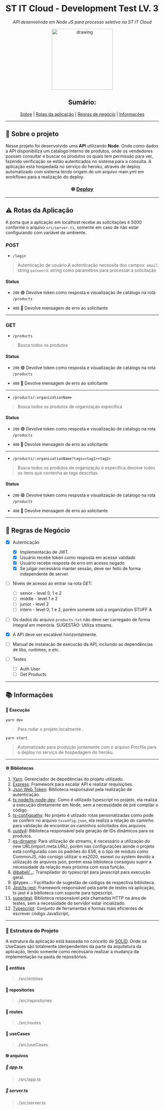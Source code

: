 # ST IT Cloud - Development Test LV. 3
<div align="center">

_API desenvolvida em Node JS para processo seletivo na ST IT Cloud_

<img src="https://lirp.cdn-website.com/2f49c5f7/dms3rep/multi/opt/Prancheta-1-640w.png" alt="drawing" width="200"/>

## Sumário:
[Sobre](#about) |
[Rotas da aplicação](#routes) |
[Regras de negócio](#rules) |
[Informações](#informations)

</div>

* * *
## :bookmark_tabs: Sobre o projeto <a name="about"></a>

Nesse projeto foi desenvolvido uma **API** utilizando **Node**.
Onde como dados a API disponibiliza um catalogo interno de produtos, onde os vendedores possam consultar e buscar os produtos os quais tem permissão para ver, fazendo verificação se estão autenticados no sistema para a consulta.
A aplicação está hospedada no serviço do heroku, através de deploy automatizado com sistema tendo origem de um arquivo main.yml em workflows para a realização do deploy.

<h3 align="center">

:globe_with_meridians: [Deploy](https://api-catalog-list.herokuapp.com/)

</h3>


* * *

## :warning: Rotas da Aplicação <a name="routes"></a>

A porta que a aplicação em localhost recebe as solicitações é 5000 conforme o arquivo ```src/server.ts```, somente em caso de não estar configurando com variável de ambiente.

### POST

- ```/login```
> Autenticação de usuário
A autenticação necessita dos campos:
```email```: string
```password```: string
como paramêtros para processar a solicitação

#### Status

* ```200``` :green_circle: Devolve token como resposta e visualização de catalogo na rota ```/products```


* ```400``` :red_circle: Devolve mensagem de erro ao solicitante

* * *

### GET

- ```/products```
> Busca todos os produtos

#### Status

* ```200``` :green_circle: Devolve token como resposta e visualização de catalogo na rota ```/products```


* ```400``` :red_circle: Devolve mensagem de erro ao solicitante

* * *

- ```/products/:organizationName```
> Busca todos os produtos de organização especifíca

#### Status

* ```200``` :green_circle: Devolve token como resposta e visualização de catalogo na rota ```/products```


* ```400``` :red_circle: Devolve mensagem de erro ao solicitante

* * *

- ```/products/:organizationName?tags=<tag1><tag2>```
> Busca todos os produtos de organização e especifica devolve todos os itens que contenha as tags descritas.

#### Status

* ```200``` :green_circle: Devolve token como resposta e visualização de catalogo na rota ```/products```


* ```400``` :red_circle: Devolve mensagem de erro ao solicitante

* * *
## :large_blue_circle: Regras de Negócio <a name="rules"></a>

- [x] Autenticação
    - [x] Implementacão de JWT.
    - [x] Usuário recebe token como resposta em acesso validado
    - [x] Usuário recebe resposta de erro em acesso negado
    - [x] Se julgar necessário manter sessão, deve ser feito de forma independente de server.

- [ ] Níveis de acesso ao entrar na rota GET:
    - [ ] senior - level 0, 1 e 2
    - [ ] middle - level 1 e 2
    - [ ] junior - level 2
    - [ ] intern - level 0, 1 e 2, porém somente sob a organization STUFF A

- [ ] Os dados do arquivo `products.txt` não deve ser carregado de forma integral em memória. SUGESTÃO: Utiliza streams.

- [x] A API deve ser escalável horizontalmente.

- [ ] Manual de instalacão de execucão da API, incluindo as dependências de libs, runtimes, e etc.

- [ ] Testes
    - [ ] Auth User
    - [ ] Get Products

* * *
## :books: Informações <a name="informations"></a>

#### :rocket: Execução

```yarn dev```
> Para rodar o projeto localmente .

```yarn start```
> Automatizado para produção juntamente com o arquivo Procfile para o deploy no serviço de hospedagem do heroku.

* * *

#### :gear: Bibliotecas

1.  [Yarn](https://yarnpkg.com/): Gerenciador de depedências do projeto utilizado.
1.  [Express](https://expressjs.com/pt-br/): Framework para escalar API e realizar requisições.
1.  [Json Web Token](https://jwt.io/): Biblioteca responsável pela realização de autenticação. 
1.  [ts-node/ts-node-dev](https://www.npmjs.com/package/ts-node): Como é utilizado typescript no projeto, ela realiza a execução diretamente em Node, sem a necessidade de pré compilar o código. 
1.  [ts-configpaths](https://www.npmjs.com/package/tsconfig-paths): No projeto é utilzado rotas personalizadas como pode se conferir no arquivo ```tsconfig.json```, ela realiza a relação do caminho para validação de encontrar os caminhos solicitados dos arquivos.
1.  [uuidv4](https://www.npmjs.com/package/uuidv4): Biblioteca responsável pela geração de IDs dinâmicos para os produtos.
1.  [es-dirname](https://www.npmjs.com/package/es-dirname): Para utilização de streams, é necessário a utilização do new URL(import.meta.URL), porém nas configurações aonde o projeto está configurado com os padrões do ES6, e o tipo de módulo como CommonJS, não consigo utilizar o es2020, esnext ou system devido a utilização de arquivos json, porém essa biblioteca conseguiu suprir a necessidade da relação mais próxima com essa função. 
1.  [@babel/...](https://babeljs.io/): Transpilador do typescript para javascript para execução geral.
1.  @types...: Facilitador de sugestão de códigos de respectiva biblioteca.
1.  [Jest/ts-jest](https://jestjs.io/pt-BR/): Framework responsável pela parte de testes na aplicação, ts-jest é a biblioteca com suporte para typescript.
1.  [supertest](https://www.npmjs.com/package/supertest): Biblioteca responsável pela chamadas HTTP na área de testes, sem a necessidade do servidor estar incializado.
1.  [Typescript](https://www.typescriptlang.org/): Conjunto de ferramentas e formas mais eficientes de escrever código JavaScript,.

* * *
### :file_folder: Estrutura do Projeto

A estrutura da aplicação está baseada no conceito de [SOLID](https://www.youtube.com/watch?v=vAV4Vy4jfkc).
Onde os UseCases são totalmente idenpendentes da parte da arquitetura da aplicação, tendo somente como necessário realizar a mudança da implementação na pasta de repositórios.
#### :open_file_folder: entities
> ./src/entities

#### :open_file_folder: repositories
> ./src/repositories

#### :open_file_folder: routes
> ./src/routes

#### :open_file_folder: useCases
> ./src/useCases

#### :globe_with_meridians: arquivos

##### :small_blue_diamond: app.ts
> ./src/app.ts

##### :small_blue_diamond: server.ts
> ./src/server.ts
